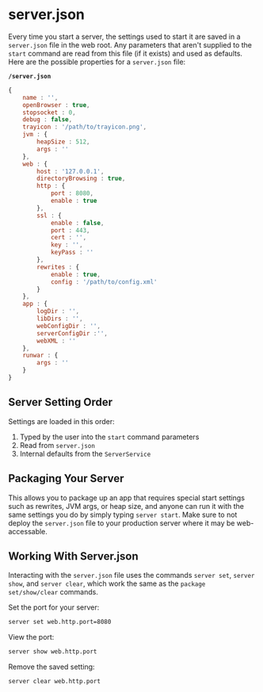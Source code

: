 # server.json

Every time you start a server, the settings used to start it are saved in a `server.json` file in the web root.  Any parameters that aren't supplied to the `start` command are read from this file (if it exists) and used as defaults.  Here are the possible properties for a `server.json` file:

**`/server.json`**
```javascript
{
	name : '',
	openBrowser : true,
	stopsocket : 0,
	debug : false,
	trayicon : '/path/to/trayicon.png',
	jvm : {
		heapSize : 512,
		args : ''
	},
	web : {
		host : '127.0.0.1',				
		directoryBrowsing : true,
		http : {
			port : 8080,
			enable : true
		},
		ssl : {
			enable : false,
			port : 443,
			cert : '',
			key : '',
			keyPass : ''
		},
		rewrites : {
			enable : true,
			config : '/path/to/config.xml'
		}
	},
	app : {
		logDir : '',
		libDirs : '',
		webConfigDir : '',
		serverConfigDir :'',
		webXML : ''
	},
	runwar : {
		args : ''
	}
}
```

## Server Setting Order

Settings are loaded in this order:

1. Typed by the user into the `start` command parameters
2. Read from `server.json`
3. Internal defaults from the `ServerService`

## Packaging Your Server

This allows you to package up an app that requires special start settings such as rewrites, JVM args, or heap size, and anyone can run it with the same settings you do by simply typing `server start`.   Make sure to not deploy the `server.json` file to your production server where it may be web-accessable.

## Working With Server.json

Interacting with the `server.json` file uses the commands `server set`, `server show`, and `server clear`, which work the same as the `package set/show/clear` commands.

Set the port for your server:
```bash
server set web.http.port=8080
```

View the port:

```bash
server show web.http.port
```

Remove the saved setting:

```bash
server clear web.http.port
```